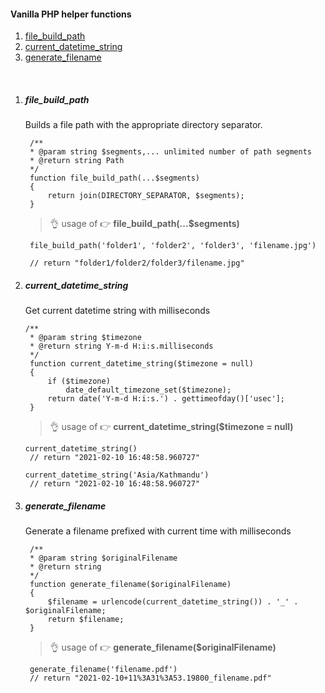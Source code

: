 #### Vanilla PHP helper functions

1. [file_build_path](/vanilla-php-helper-functions?id=file_build_path)
2. [current_datetime_string](/vanilla-php-helper-functions?id=current_datetime_string)
3. [generate_filename](/vanilla-php-helper-functions?id=generate_filename)

&nbsp;

1. <h5 id="file_build_path">file_build_path</h5>
    Builds a file path with the appropriate directory separator.

   ```
    /**
    * @param string $segments,... unlimited number of path segments
    * @return string Path
    */
    function file_build_path(...$segments)
    {
        return join(DIRECTORY_SEPARATOR, $segments);
    }
   ```

   > 👌 usage of 👉 **file_build_path(...$segments)**

   ```
    file_build_path('folder1', 'folder2', 'folder3', 'filename.jpg')

    // return "folder1/folder2/folder3/filename.jpg"
   ```

2. <h5 id="current_datetime_string">current_datetime_string</h5>

   Get current datetime string with milliseconds

   ```
   /**
    * @param string $timezone
    * @return string Y-m-d H:i:s.milliseconds
    */
    function current_datetime_string($timezone = null)
    {
        if ($timezone)
            date_default_timezone_set($timezone);
        return date('Y-m-d H:i:s.') . gettimeofday()['usec'];
    }
   ```

   > 👌 usage of 👉 **current_datetime_string($timezone = null)**

   ```
   current_datetime_string()
    // return "2021-02-10 16:48:58.960727"

   current_datetime_string('Asia/Kathmandu')
    // return "2021-02-10 16:48:58.960727"
   ```

3. <h5 id="generate_filename">generate_filename</h5>
   Generate a filename prefixed with current time with milliseconds

   ```
    /**
    * @param string $originalFilename
    * @return string
    */
    function generate_filename($originalFilename)
    {
        $filename = urlencode(current_datetime_string()) . '_' . $originalFilename;
        return $filename;
    }
   ```

   > 👌 usage of 👉 **generate_filename($originalFilename)**

   ```
    generate_filename('filename.pdf')
    // return "2021-02-10+11%3A31%3A53.19800_filename.pdf"
   ```
